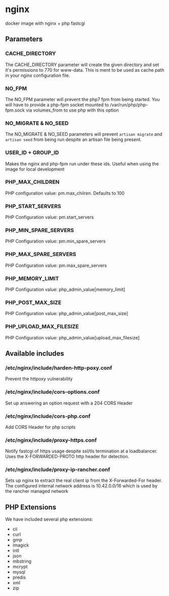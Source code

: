 # nginx
docker image with nginx + php fastcgi

## Parameters
### CACHE\_DIRECTORY
The CACHE\_DIRECTORY parameter will create the given directory and set it's
permissions to 770 for www-data. This is ment to be used as cache path in your
nginx configuration file.
### NO\_FPM
The NO\_FPM parameter will prevent the php7 fpm from being started. You will
have to provide a php-fpm socket mounted to /var/run/php/php-fpm.sock via
volumes\_from to use php with this option
### NO\_MIGRATE & NO\_SEED
The NO\_MIGRATE & NO\_SEED parameters will prevent `artisan migrate` and
`artisan seed` from being run despite an artisan file being present.
### USER\_ID + GROUP\_ID
Makes the nginx and php-fpm run under these ids. Useful when using the image
for local development
### PHP\_MAX\_CHILDREN
PHP configuration value: pm.max\_chilren. Defaults to 100
### PHP\_START\_SERVERS
PHP Configuration value: pm.start\_servers
### PHP\_MIN\_SPARE\_SERVERS
PHP Configuration value: pm.min\_spare\_servers
### PHP\_MAX\_SPARE\_SERVERS
PHP Configuration value: pm.max\_spare\_servers
### PHP\_MEMORY\_LIMIT
PHP Configuration value: php_admin_value\[memory\_limit\]
### PHP_POST_MAX_SIZE
PHP Configuration value: php_admin_value\[post\_max\_size\]
### PHP_UPLOAD_MAX_FILESIZE
PHP Configuration value: php_admin_value\[upload\_max\_filesize\]

## Available includes

### /etc/nginx/include/harden-http-poxy.conf
Prevent the httpoxy vulnerability
### /etc/nginx/include/cors-options.conf
Set up answering an option request with a 204 CORS Header
### /etc/nginx/include/cors-php.conf
Add CORS Header for php scripts
### /etc/nginx/include/proxy-https.conf
Notify fastcgi of https usage despite ssl/tls termination at a loadbalancer.
Uses the X-FORWARDED-PROTO http header for detection.
### /etc/nginx/include/proxy-ip-rancher.conf
Sets up nginx to extract the real client ip from the X-Forwarded-For header. The
configured internal network address is 10.42.0.0/16 which is used by the rancher
managed network

## PHP Extensions

We have included several php extensions:
- cli
- curl
- gmp
- imagick
- intl
- json
- mbstring
- mcrypt
- mysql
- predis
- xml
- zip
